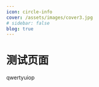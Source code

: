 ```yaml
---
icon: circle-info
cover: /assets/images/cover3.jpg
# sidebar: false
blog: true
---
```


# 测试页面

qwertyuiop
